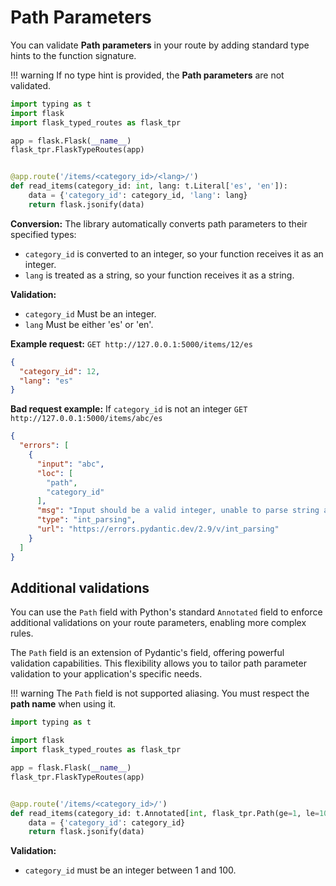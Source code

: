 # Path Parameters

You can validate **Path parameters** in your route by adding standard type hints to the function signature.

!!! warning
    If no type hint is provided, the **Path parameters** are not validated.

```python
import typing as t
import flask
import flask_typed_routes as flask_tpr

app = flask.Flask(__name__)
flask_tpr.FlaskTypeRoutes(app)


@app.route('/items/<category_id>/<lang>/')
def read_items(category_id: int, lang: t.Literal['es', 'en']):
    data = {'category_id': category_id, 'lang': lang}
    return flask.jsonify(data)
```

**Conversion:** The library automatically converts path parameters to their specified types:

- `category_id` is converted to an integer, so your function receives it as an integer.
- `lang` is treated as a string, so your function receives it as a string.

**Validation:**

- `category_id` Must be an integer.
- `lang` Must be either 'es' or 'en'.

**Example request:** `GET http://127.0.0.1:5000/items/12/es`

```json
{
  "category_id": 12,
  "lang": "es"
}
```

**Bad request example:** If `category_id` is not an integer `GET http://127.0.0.1:5000/items/abc/es`

```json
{
  "errors": [
    {
      "input": "abc",
      "loc": [
        "path",
        "category_id"
      ],
      "msg": "Input should be a valid integer, unable to parse string as an integer",
      "type": "int_parsing",
      "url": "https://errors.pydantic.dev/2.9/v/int_parsing"
    }
  ]
}
```

## Additional validations

You can use the `Path` field with Python's standard `Annotated` field to enforce additional validations on your route
parameters, enabling more complex rules.

The `Path` field is an extension of Pydantic's field, offering powerful validation capabilities.
This flexibility allows you to tailor path parameter validation to your application's specific needs.

!!! warning
    The `Path` field is not supported aliasing. You must respect the **path name** when using it.

```python
import typing as t

import flask
import flask_typed_routes as flask_tpr

app = flask.Flask(__name__)
flask_tpr.FlaskTypeRoutes(app)


@app.route('/items/<category_id>/')
def read_items(category_id: t.Annotated[int, flask_tpr.Path(ge=1, le=100)]):
    data = {'category_id': category_id}
    return flask.jsonify(data)
```

**Validation:**

- `category_id` must be an integer between 1 and 100.


